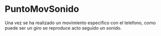 # PuntoMovSonido
Una vez se ha realizado un movimiento especifico con el telefono, como puede ser un giro se reproduce acto seguido un sonido.

